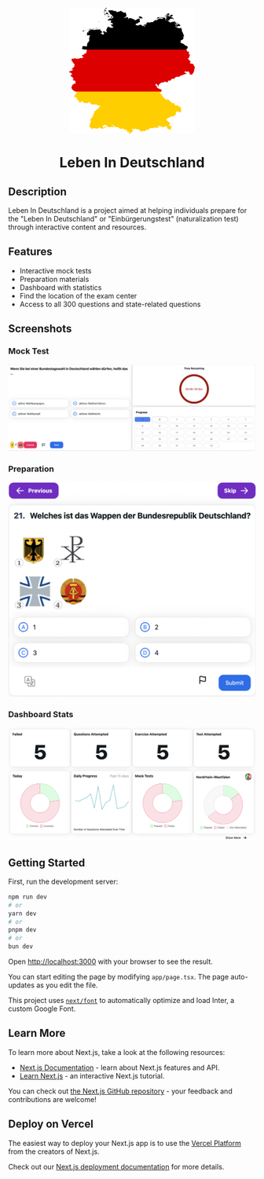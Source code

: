<p align="center">
  <a href="https://github.com/bitesinbyte/leben-in-deutschland">
    <img src="https://raw.githubusercontent.com/bitesinbyte/leben-in-deutschland/refs/heads/main/src/web/public/android-chrome-512x512.png" width="256px" />
  </a>
</p>
<h1 align="center">Leben In Deutschland</h1>

## Description

Leben In Deutschland is a project aimed at helping individuals prepare for the "Leben In Deutschland" or "Einbürgerungstest" (naturalization test) through interactive content and resources.

## Features

- Interactive mock tests
- Preparation materials
- Dashboard with statistics
- Find the location of the exam center
- Access to all 300 questions and state-related questions

## Screenshots

### Mock Test

<img src="https://raw.githubusercontent.com/bitesinbyte/leben-in-deutschland/refs/heads/main/src/web/public/dashboard/mock.png" alt="Mock Test" width="600px" />

### Preparation

<img src="https://raw.githubusercontent.com/bitesinbyte/leben-in-deutschland/refs/heads/main/src/web/public/dashboard/prepare.png" alt="Preparation" width="600px" />

### Dashboard Stats

<img src="https://raw.githubusercontent.com/bitesinbyte/leben-in-deutschland/refs/heads/main/src/web/public/dashboard/stats.png" alt="Dashboard Stats" width="600px" />

## Getting Started

First, run the development server:

```bash
npm run dev
# or
yarn dev
# or
pnpm dev
# or
bun dev
```

Open [http://localhost:3000](http://localhost:3000) with your browser to see the result.

You can start editing the page by modifying `app/page.tsx`. The page auto-updates as you edit the file.

This project uses [`next/font`](https://nextjs.org/docs/basic-features/font-optimization) to automatically optimize and load Inter, a custom Google Font.

## Learn More

To learn more about Next.js, take a look at the following resources:

- [Next.js Documentation](https://nextjs.org/docs) - learn about Next.js features and API.
- [Learn Next.js](https://nextjs.org/learn) - an interactive Next.js tutorial.

You can check out [the Next.js GitHub repository](https://github.com/vercel/next.js/) - your feedback and contributions are welcome!

## Deploy on Vercel

The easiest way to deploy your Next.js app is to use the [Vercel Platform](https://vercel.com/new?utm_medium=default-template&filter=next.js&utm_source=create-next-app&utm_campaign=create-next-app-readme) from the creators of Next.js.

Check out our [Next.js deployment documentation](https://nextjs.org/docs/deployment) for more details.
